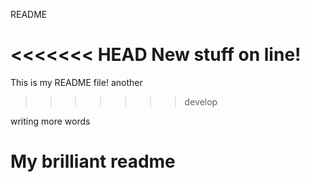 README

<<<<<<< HEAD
New stuff on line!
=======
This is my README file!
another
>>>>>>> develop

writing more words
# My brilliant readme

